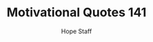 ---
image: /assets/img/mq/mq_141_perl.png
title: Motivational Quotes 141
categories:
  - Motivational Quotes
author: Hope Staff
notes: Motivational Quotes 141
embed: >-
  EMBED_GOES_HERE
transcript: >-
  SOME LINES OF TEXT START HERE
---